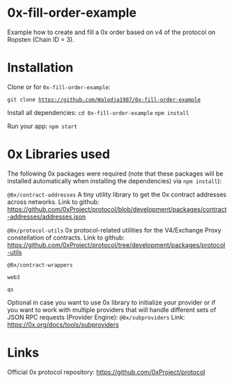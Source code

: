 # 0x-fill-order-example
Example how to create and fill a 0x order based on v4 of the protocol on Ropsten (Chain ID = 3).

# Installation
Clone or for <code>0x-fill-order-example</code>:

<code>git clone https://github.com/Walodja1987/0x-fill-order-example</code>

Install all dependencies:
<code>cd 0x-fill-order-example</code>
<code>npm install</code>

Run your app:
<code>npm start</code>

# 0x Libraries used
The following 0x packages were required (note that these packages will be installed automatically when installing the dependencies) via <code>npm install</code>): 

<code>@0x/contract-addresses</code> A tiny utility library to get the 0x contract addresses across networks. Link to github: https://github.com/0xProject/protocol/blob/development/packages/contract-addresses/addresses.json

<code>@0x/protocol-utils</code> 0x protocol-related utilities for the V4/Exchange Proxy constellation of contracts. Link to github: https://github.com/0xProject/protocol/tree/development/packages/protocol-utils

<code>@0x/contract-wrappers</code>

<code>web3</code> 

<code>qs</code>

Optional in case you want to use 0x library to initialize your provider or if you want to work with multiple providers that will handle different sets of JSON RPC requests (Provider Engine): <code>@0x/subproviders</code> Link: https://0x.org/docs/tools/subproviders 

# Links
Official 0x protocol repository: https://github.com/0xProject/protocol
